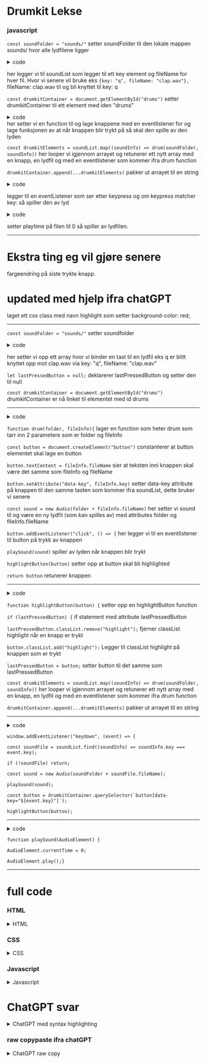 # Drumkit Lekse

### javascript

`const soundFolder = "sounds/"` setter soundFolder til den lokale mappen sounds/ hvor alle lydfilene ligger

<details>
    <summary>code</summary>

```js
const soundList = [
  { key: "q", fileName: "clap.wav" },
  { key: "w", fileName: "hihat.wav" },
  { key: "e", fileName: "kick.wav" },
  { key: "r", fileName: "openhat.wav" },
  { key: "a", fileName: "ride.wav" },
  { key: "s", fileName: "snare.wav" },
  { key: "d", fileName: "tink.wav" },
  { key: "f", fileName: "tom.wav" },
];
```

</details>

her legger vi til soundList som legger til ett key element og fileName for hver fil. Hvor vi senere vil bruke eks `{key: "q", fileName: "clap.wav"},` fileName: clap.wav til og bli knyttet til key: q

`const drumkitContainer = document.getElementById("drums")` setter drumkitContainer til ett element med iden "drums"

<details>
    <summary>code</summary>

```js
function drum(folder, fileInfo) {
  const button = document.createElement("button");
  button.textContent = fileInfo.fileName;

  const sound = new Audio(folder + fileInfo.fileName);

  button.addEventListener("click", () => playSound(sound));

  return button;
}
```

</details>
her setter vi en function til og lage knappene med en eventlistener for og lage funksjonen av at når knappen blir trykt på så skal den spille av den lyden

`const drumkitElements = soundList.map((soundInfo) => drum(soundFolder, soundInfo))` her looper vi igjennom arrayet og retunerer ett nytt array med en knapp, en lydfil og med en eventlistener som kommer ifra drum function

`drumkitContainer.append(...drumkitElements)` pakker ut arrayet til en string

<details>
    <summary>code</summary>

```js
window.addEventListener("keydown", (event) => {
  const soundFile = soundList.find((soundInfo) => soundInfo.key === event.key);

  if (!soundFile) return;

  const sound = new Audio(soundFolder + soundFile.fileName);
  playSound(sound);
});
```

</details>

legger til en eventListener som ser etter keypress og om keypress matcher key: så spiller den av lyd

<details>
    <summary>code</summary>

```js
function playSound(AudioElement) {
  AudioElement.currentTime = 0;
  AudioElement.play();
}
```

</details>

setter playtime på filen til 0 så spiller av lydfilen.

---

# Ekstra ting eg vil gjøre senere

fargeendring på siste trykte knapp.

# updated med hjelp ifra chatGPT

laget ett css class med navn highlight som setter background-color: red;

---

`const soundFolder = "sounds/"` setter soundfolder

<details>
    <summary>code</summary>

```js
const soundList = [
  { key: "q", fileName: "clap.wav" },
  { key: "w", fileName: "hihat.wav" },
  { key: "e", fileName: "kick.wav" },
  { key: "r", fileName: "openhat.wav" },
  { key: "a", fileName: "ride.wav" },
  { key: "s", fileName: "snare.wav" },
  { key: "d", fileName: "tink.wav" },
  { key: "f", fileName: "tom.wav" },
];
```

</details>

her setter vi opp ett array hvor vi binder en tast til en lydfil eks q er blitt knyttet opp mot clap.wav via key: "q", fileName: "clap.wav"

`let lastPressedButton = null;`
deklarerer lastPressedButton og setter den til null

`const drumkitContainer = document.getElementById("drums")`
drumkitContainer er nå linket til elementet med id drums

---

<details>
    <summary>code</summary>

```js
function drum(folder, fileInfo) {
  const button = document.createElement("button");
  button.textContent = fileInfo.fileName;
  button.setAttribute("data-key", fileInfo.key);

  const sound = new Audio(folder + fileInfo.fileName);

  button.addEventListener("click", () => {
    playSound(sound);
    highlightButton(button);
  });
  return button;
}
```

</details>

`function drum(folder, fileInfo){`
lager en function som heter drum som tarr inn 2 parametere som er folder og fileInfo

`const button = document.createElement("button")`
constanterer at button elementet skal lage en button

`button.textContent = fileInfo.fileName`
sier at teksten inni knappen skal være det samme som fileInfo og fileName

`button.setAttribute("data-key", fileInfo.key)`
setter data-key attribute på knappen til den samme tasten som kommer ifra soundList, dette bruker vi senere

`const sound = new Audio(folder + fileInfo.fileName)`
her setter vi sound til og være en ny lydfil (som kan spilles av) med attributes folder og fileInfo.fileName

`button.addEventListener("click", () => {`
her legger vi til en eventlistener til button på trykk av knappen

`playSound(sound)`
spiller av lyden når knappen blir trykt

`highlightButton(button)`
setter opp at button skal bli highlighted

`return button`
retunerer knappen

---

<details>
    <summary>code</summary>

```js
function highlightButton(button) {
  if (lastPressedButton) {
    lastPressedButton.classList.remove("highlight");
  }
  button.classList.add("highlight");
  lastPressedButton = button;
}
```

</details>

`function highlightButton(button) {`
setter opp en highlightButton function

`if (lastPressedButton) {`
if statement med attribute lastPressedButton

`lastPressedButton.classList.remove("highlight");`
fjerner classList highlight når en knapp er trykt

`button.classList.add("highlight");`
Legger til classList highlight på knappen som er trykt

`lastPressedButton = button;`
setter button til det samme som lastPressedButton

`const drumkitElements = soundList.map((soundInfo) => drum(soundFolder, soundInfo))`
her looper vi igjennom arrayet og retunerer ett nytt array med en knapp, en lydfil og med en eventlistener som kommer ifra drum function

`drumkitContainer.append(...drumkitElements)`
pakker ut arrayet til en string

---

<details>
    <summary>code</summary>

```js
window.addEventListener("keydown", (event) => {
  const soundFile = soundList.find((soundInfo) => soundInfo.key === event.key);

  if (!soundFile) return;

  const sound = new Audio(soundFolder + soundFile.fileName);
  playSound(sound);

  const button = drumkitContainer.querySelector(
    `button[data-key="${event.key}"]`
  );
  highlightButton(button);
});
```

</details>

`window.addEventListener("keydown", (event) => {`

`const soundFile = soundList.find((soundInfo) => soundInfo.key === event.key);`

`if (!soundFile) return;`

`const sound = new Audio(soundFolder + soundFile.fileName);`

`playSound(sound);`

`` const button = drumkitContainer.querySelector(`button[data-key="${event.key}"]`); ``

`highlightButton(button);`

---

<details>
    <summary>code</summary>

```js
function playSound(AudioElement) {
  AudioElement.currentTime = 0;
  AudioElement.play();
}
```

</details>

`function playSound(AudioElement) {`

`AudioElement.currentTime = 0;`

`AudioElement.play();}`

---

# full code

### HTML

<details>
    <summary>HTML</summary>

```html
<!DOCTYPE html>
<html lang="en">
  <head>
    <meta charset="UTF-8" />
    <meta http-equiv="X-UA-Compatible" content="IE=edge" />
    <meta name="viewport" content="width=device-width, initial-scale=1.0" />
    <link rel="shortcut icon" href="#" />
    <script src="index.js" defer></script>
    <link rel="stylesheet" href="style.css" />
    <title>Drumkit-Lekse</title>
  </head>
  <body>
    <div id="drums"></div>
  </body>
</html>
```

</details>

### CSS

<details>
    <summary>CSS</summary>

```css
* {
  padding: 0px;
  margin: 0px;
}

.highlight {
  background-color: red;
}
```

</details>

### Javascript

<details>
    <summary>Javascript</summary>

```js
const soundFolder = "sounds/";

const soundList = [
  { key: "q", fileName: "clap.wav" },
  { key: "w", fileName: "hihat.wav" },
  { key: "e", fileName: "kick.wav" },
  { key: "r", fileName: "openhat.wav" },
  { key: "a", fileName: "ride.wav" },
  { key: "s", fileName: "snare.wav" },
  { key: "d", fileName: "tink.wav" },
  { key: "f", fileName: "tom.wav" },
];

let lastPressedButton = null;

const drumkitContainer = document.getElementById("drums");

function drum(folder, fileInfo) {
  const button = document.createElement("button");
  button.textContent = fileInfo.fileName;
  button.setAttribute("data-key", fileInfo.key);

  const sound = new Audio(folder + fileInfo.fileName);

  button.addEventListener("click", () => {
    playSound(sound);
    highlightButton(button);
  });
  return button;
}

function highlightButton(button) {
  if (lastPressedButton) {
    lastPressedButton.classList.remove("highlight");
  }
  button.classList.add("highlight");
  lastPressedButton = button;
}

const drumkitElements = soundList.map((soundInfo) =>
  drum(soundFolder, soundInfo)
);

drumkitContainer.append(...drumkitElements);

window.addEventListener("keydown", (event) => {
  const soundFile = soundList.find((soundInfo) => soundInfo.key === event.key);

  if (!soundFile) return;

  const sound = new Audio(soundFolder + soundFile.fileName);
  playSound(sound);

  const button = drumkitContainer.querySelector(
    `button[data-key="${event.key}"]`
  );
  highlightButton(button);
});

function playSound(AudioElement) {
  AudioElement.currentTime = 0;
  AudioElement.play();
}
```

</details>

# ChatGPT svar

<details>
    <summary>ChatGPT med syntax highlighting</summary>

Certainly! Let's go through the modifications in more detail:

CSS class for highlighting the button:
css
Copy code

```css
.highlight {
  background-color: yellow;
}
```

We define a CSS class named "highlight" that sets the background color to yellow. This class will be added to the button element to visually indicate that it is the last pressed button.

Variable to keep track of the last pressed button:
javascript
Copy code

```js
let lastPressedButton = null;
```

We declare a variable named `lastPressedButton` and initialize it with a value of null. This variable will store a reference to the last button that was pressed or clicked.

Modifying the `drum()` function:
javascript
Copy code

```js
function drum(folder, fileInfo) {
  const button = document.createElement("button");
  button.textContent = fileInfo.fileName;
  button.setAttribute("data-key", fileInfo.key);

  const sound = new Audio(folder + fileInfo.fileName);

  button.addEventListener("click", () => {
    playSound(sound);
    highlightButton(button);
  });

  return button;
}
```

```js
function highlightButton(button) {
  if (lastPressedButton) {
    lastPressedButton.classList.remove("highlight");
  }
  button.classList.add("highlight");
  lastPressedButton = button;
}
```

We made changes to the `drum()` function to add the data-key attribute to each button element and to handle the highlighting logic.

`button.setAttribute("data-key", fileInfo.key)` sets the data-key attribute on the button element to the corresponding key value from soundList. This will allow us to select the button based on the key value later.

Inside the `button.addEventListener("click", ...)` callback, we call the `highlightButton()` function, passing the button element as an argument. This will add the highlight class to the button when it is clicked.

The `highlightButton()` function checks if `lastPressedButton` exists (i.e., is not null). If it does, we remove the highlight class from the previously pressed button. Then, we add the highlight class to the current button and update `lastPressedButton` to reference the current button.

Updating the keydown event listener:
javascript
Copy code

```js
window.addEventListener("keydown", (event) => {
  const soundFile = soundList.find((soundInfo) => soundInfo.key === event.key);
  if (!soundFile) return;

  const sound = new Audio(soundFolder + soundFile.fileName);
  playSound(sound);

  const button = drumkitContainer.querySelector(
    `button[data-key="${event.key}"]`
  );
  highlightButton(button);
});
```

We modify the event listener for the keydown event to highlight the corresponding button when a key is pressed.

We use the `soundList.find()` method to find the sound file object that matches the pressed key. If there is no match, we return early and do nothing.

We create a new audio element with the corresponding sound file and play it using the `playSound()` function.

Next, we use the `drumkitContainer.querySelector()` method to select the button element with a data-key attribute that matches the pressed key. This allows us to find the corresponding button element in the drum kit.

Finally, we call the `highlightButton()` function, passing the selected button element as an argument. This will add the highlight class to the button, indicating that it is the last pressed button.

By incorporating these modifications into your existing code, the last pressed button will be visually highlighted both when clicked and when the corresponding key is pressed.

note! teksten er redigert for syntax highlighting

</details>

### raw copypaste ifra chatGPT

<details>
    <summary>ChatGPT raw copy</summary>

Certainly! Let's go through the modifications in more detail:

CSS class for highlighting the button:
css
Copy code
.highlight {
background-color: yellow;
}
We define a CSS class named "highlight" that sets the background color to yellow. This class will be added to the button element to visually indicate that it is the last pressed button.

Variable to keep track of the last pressed button:
javascript
Copy code
let lastPressedButton = null;
We declare a variable named lastPressedButton and initialize it with a value of null. This variable will store a reference to the last button that was pressed or clicked.

Modifying the drum() function:
javascript
Copy code
function drum(folder, fileInfo) {
const button = document.createElement("button");
button.textContent = fileInfo.fileName;
button.setAttribute("data-key", fileInfo.key);

const sound = new Audio(folder + fileInfo.fileName);

button.addEventListener("click", () => {
playSound(sound);
highlightButton(button);
});

return button;
}

function highlightButton(button) {
if (lastPressedButton) {
lastPressedButton.classList.remove("highlight");
}
button.classList.add("highlight");
lastPressedButton = button;
}
We made changes to the drum() function to add the data-key attribute to each button element and to handle the highlighting logic.

button.setAttribute("data-key", fileInfo.key) sets the data-key attribute on the button element to the corresponding key value from soundList. This will allow us to select the button based on the key value later.

Inside the button.addEventListener("click", ...) callback, we call the highlightButton() function, passing the button element as an argument. This will add the highlight class to the button when it is clicked.

The highlightButton() function checks if lastPressedButton exists (i.e., is not null). If it does, we remove the highlight class from the previously pressed button. Then, we add the highlight class to the current button and update lastPressedButton to reference the current button.

Updating the keydown event listener:
javascript
Copy code
window.addEventListener("keydown", (event) => {
const soundFile = soundList.find((soundInfo) => soundInfo.key === event.key);
if (!soundFile) return;

const sound = new Audio(soundFolder + soundFile.fileName);
playSound(sound);

const button = drumkitContainer.querySelector(`button[data-key="${event.key}"]`);
highlightButton(button);
});
We modify the event listener for the keydown event to highlight the corresponding button when a key is pressed.

We use the soundList.find() method to find the sound file object that matches the pressed key. If there is no match, we return early and do nothing.

We create a new audio element with the corresponding sound file and play it using the playSound() function.

Next, we use the drumkitContainer.querySelector() method to select the button element with a data-key attribute that matches the pressed key. This allows us to find the corresponding button element in the drum kit.

Finally, we call the highlightButton() function, passing the selected button element as an argument. This will add the highlight class to the button, indicating that it is the last pressed button.

By incorporating these modifications into your existing code, the last pressed button will be visually highlighted both when clicked and when the corresponding key is pressed.

</details>
